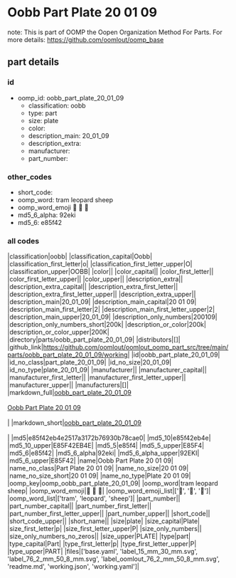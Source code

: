 # Oobb Part Plate 20 01 09  

note: This is part of OOMP the Oopen Organization Method For Parts. For more details: https://github.com/oomlout/oomp_base

##  part details





### id
* oomp_id: oobb_part_plate_20_01_09
  * classification: oobb
  * type: part
  * size: plate
  * color: 
  * description_main: 20_01_09
  * description_extra: 
  * manufacturer: 
  * part_number: 

### other_codes
* short_code: 
* oomp_word: tram leopard sheep
* oomp_word_emoji :tram: :leopard: :sheep:
* md5_6_alpha: 92eki
* md5_6: e85f42

### all codes 
|classification|oobb|
|classification_capital|Oobb|
|classification_first_letter|o|
|classification_first_letter_upper|O|
|classification_upper|OOBB|
|color||
|color_capital||
|color_first_letter||
|color_first_letter_upper||
|color_upper||
|description_extra||
|description_extra_capital||
|description_extra_first_letter||
|description_extra_first_letter_upper||
|description_extra_upper||
|description_main|20_01_09|
|description_main_capital|20 01 09|
|description_main_first_letter|2|
|description_main_first_letter_upper|2|
|description_main_upper|20_01_09|
|description_only_numbers|200109|
|description_only_numbers_short|200k|
|description_or_color|200k|
|description_or_color_upper|200K|
|directory|parts/oobb_part_plate_20_01_09|
|distributors|[]|
|github_link|https://github.com/oomlout/oomlout_oomp_part_src/tree/main/parts/oobb_part_plate_20_01_09/working|
|id|oobb_part_plate_20_01_09|
|id_no_class|part_plate_20_01_09|
|id_no_size|20_01_09|
|id_no_type|plate_20_01_09|
|manufacturer||
|manufacturer_capital||
|manufacturer_first_letter||
|manufacturer_first_letter_upper||
|manufacturer_upper||
|manufacturers|[]|
|markdown_full|[oobb_part_plate_20_01_09](https://github.com/oomlout/oomlout_oomp_part_src/tree/main/parts/oobb_part_plate_20_01_09/working)<br>[](https://github.com/oomlout/oomlout_oomp_part_src/tree/main/parts/oobb_part_plate_20_01_09/working)<br>[Oobb Part Plate 20 01 09](https://github.com/oomlout/oomlout_oomp_part_src/tree/main/parts/oobb_part_plate_20_01_09/working)<br><br>|
|markdown_short|[oobb_part_plate_20_01_09](https://github.com/oomlout/oomlout_oomp_part_src/tree/main/parts/oobb_part_plate_20_01_09/working)<br><br>|
|md5|e85f42eb4e2517a3172b76930b78cae0|
|md5_10|e85f42eb4e|
|md5_10_upper|E85F42EB4E|
|md5_5|e85f4|
|md5_5_upper|E85F4|
|md5_6|e85f42|
|md5_6_alpha|92eki|
|md5_6_alpha_upper|92EKI|
|md5_6_upper|E85F42|
|name|Oobb Part Plate 20 01 09|
|name_no_class|Part Plate 20 01 09|
|name_no_size|20 01 09|
|name_no_size_short|20 01 09|
|name_no_type|Plate 20 01 09|
|oomp_key|oomp_oobb_part_plate_20_01_09|
|oomp_word|tram leopard sheep|
|oomp_word_emoji|:tram: :leopard: :sheep:|
|oomp_word_emoji_list|[':tram:', ':leopard:', ':sheep:']|
|oomp_word_list|['tram', 'leopard', 'sheep']|
|part_number||
|part_number_capital||
|part_number_first_letter||
|part_number_first_letter_upper||
|part_number_upper||
|short_code||
|short_code_upper||
|short_name||
|size|plate|
|size_capital|Plate|
|size_first_letter|p|
|size_first_letter_upper|P|
|size_only_numbers||
|size_only_numbers_no_zeros||
|size_upper|PLATE|
|type|part|
|type_capital|Part|
|type_first_letter|p|
|type_first_letter_upper|P|
|type_upper|PART|
|files|['base.yaml', 'label_15_mm_30_mm.svg', 'label_76_2_mm_50_8_mm.svg', 'label_oomlout_76_2_mm_50_8_mm.svg', 'readme.md', 'working.json', 'working.yaml']|
